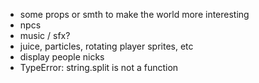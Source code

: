 * some props or smth to make the world more interesting
* npcs
* music / sfx?
* juice, particles, rotating player sprites, etc
* display people nicks
* TypeError: string.split is not a function
